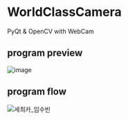 # WorldClassCamera
PyQt &amp; OpenCV with WebCam

## program preview
![image](https://github.com/IMddubin/WorldClassCamera/assets/103230856/dc4b9c4e-89d2-4254-8d97-91e3c2ad2479)

## program flow
![세최카_임수빈](https://github.com/IMddubin/WorldClassCamera/assets/103230856/0c439edb-4fdb-4a9e-81be-f7cd3debbe68)

